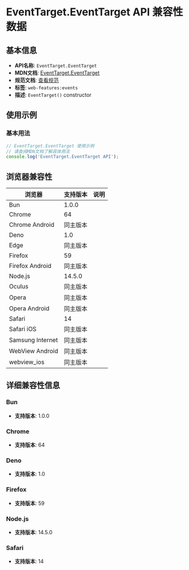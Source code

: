 # EventTarget.EventTarget API 兼容性数据

## 基本信息

- **API名称**: `EventTarget.EventTarget`
- **MDN文档**: [EventTarget.EventTarget](https://developer.mozilla.org/docs/Web/API/EventTarget/EventTarget)
- **规范文档**: [查看规范](https://dom.spec.whatwg.org/#ref-for-dom-eventtarget-eventtarget①)
- **标签**: `web-features:events`
- **描述**: `EventTarget()` constructor

## 使用示例

### 基本用法

```javascript
// EventTarget.EventTarget 使用示例
// 请查阅MDN文档了解具体用法
console.log('EventTarget.EventTarget API');
```

## 浏览器兼容性

| 浏览器 | 支持版本 | 说明 |
|--------|----------|------|
| Bun | 1.0.0 |  |
| Chrome | 64 |  |
| Chrome Android | 同主版本 |  |
| Deno | 1.0 |  |
| Edge | 同主版本 |  |
| Firefox | 59 |  |
| Firefox Android | 同主版本 |  |
| Node.js | 14.5.0 |  |
| Oculus | 同主版本 |  |
| Opera | 同主版本 |  |
| Opera Android | 同主版本 |  |
| Safari | 14 |  |
| Safari iOS | 同主版本 |  |
| Samsung Internet | 同主版本 |  |
| WebView Android | 同主版本 |  |
| webview_ios | 同主版本 |  |

## 详细兼容性信息

### Bun

- **支持版本**: 1.0.0

### Chrome

- **支持版本**: 64

### Deno

- **支持版本**: 1.0

### Firefox

- **支持版本**: 59

### Node.js

- **支持版本**: 14.5.0

### Safari

- **支持版本**: 14

